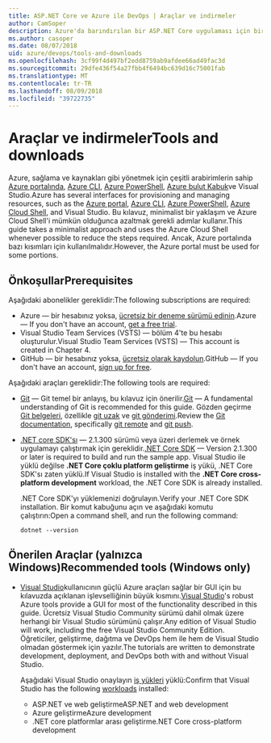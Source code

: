 ```yaml
---
title: ASP.NET Core ve Azure ile DevOps | Araçlar ve indirmeler
author: CamSoper
description: Azure'da barındırılan bir ASP.NET Core uygulaması için bir DevOps işlem hattı oluşturmaya uçtan uca yönergeler sağlar. bir kılavuz.
ms.author: casoper
ms.date: 08/07/2018
uid: azure/devops/tools-and-downloads
ms.openlocfilehash: 3cf99f4d497bf2edd8759ab9afdee66ad49fac3d
ms.sourcegitcommit: 29dfe436f54a27fbb4f6494bc639d16c75001fab
ms.translationtype: MT
ms.contentlocale: tr-TR
ms.lasthandoff: 08/09/2018
ms.locfileid: "39722735"
---
```

# <a name="tools-and-downloads"></a><span data-ttu-id="2add2-103">Araçlar ve indirmeler</span><span class="sxs-lookup"><span data-stu-id="2add2-103">Tools and downloads</span></span>

<span data-ttu-id="2add2-104">Azure, sağlama ve kaynakları gibi yönetmek için çeşitli arabirimlerin sahip [Azure portalında](https://portal.azure.com), [Azure CLI](https://docs.microsoft.com/cli/azure/), [Azure PowerShell](https://docs.microsoft.com/en-us/powershell/azure/overview), [Azure bulut Kabuk](https://shell.azure.com/bash)ve Visual Studio.</span><span class="sxs-lookup"><span data-stu-id="2add2-104">Azure has several interfaces for provisioning and managing resources, such as the [Azure portal](https://portal.azure.com), [Azure CLI](https://docs.microsoft.com/cli/azure/), [Azure PowerShell](https://docs.microsoft.com/en-us/powershell/azure/overview), [Azure Cloud Shell](https://shell.azure.com/bash), and Visual Studio.</span></span> <span data-ttu-id="2add2-105">Bu kılavuz, minimalist bir yaklaşım ve Azure Cloud Shell'i mümkün olduğunca azaltmak gerekli adımlar kullanır.</span><span class="sxs-lookup"><span data-stu-id="2add2-105">This guide takes a minimalist approach and uses the Azure Cloud Shell whenever possible to reduce the steps required.</span></span> <span data-ttu-id="2add2-106">Ancak, Azure portalında bazı kısımları için kullanılmalıdır.</span><span class="sxs-lookup"><span data-stu-id="2add2-106">However, the Azure portal must be used for some portions.</span></span>

## <a name="prerequisites"></a><span data-ttu-id="2add2-107">Önkoşullar</span><span class="sxs-lookup"><span data-stu-id="2add2-107">Prerequisites</span></span>

<span data-ttu-id="2add2-108">Aşağıdaki abonelikler gereklidir:</span><span class="sxs-lookup"><span data-stu-id="2add2-108">The following subscriptions are required:</span></span>

* <span data-ttu-id="2add2-109">Azure &mdash; bir hesabınız yoksa, [ücretsiz bir deneme sürümü edinin](https://azure.microsoft.com/free/).</span><span class="sxs-lookup"><span data-stu-id="2add2-109">Azure &mdash; If you don't have an account, [get a free trial](https://azure.microsoft.com/free/).</span></span>
* <span data-ttu-id="2add2-110">Visual Studio Team Services (VSTS) &mdash; bölüm 4'te bu hesabı oluşturulur.</span><span class="sxs-lookup"><span data-stu-id="2add2-110">Visual Studio Team Services (VSTS) &mdash; This account is created in Chapter 4.</span></span>
* <span data-ttu-id="2add2-111">GitHub &mdash; bir hesabınız yoksa, [ücretsiz olarak kaydolun](https://github.com/join).</span><span class="sxs-lookup"><span data-stu-id="2add2-111">GitHub &mdash; If you don't have an account, [sign up for free](https://github.com/join).</span></span>

<span data-ttu-id="2add2-112">Aşağıdaki araçları gereklidir:</span><span class="sxs-lookup"><span data-stu-id="2add2-112">The following tools are required:</span></span>

* <span data-ttu-id="2add2-113">[Git](https://git-scm.com/downloads) &mdash; Git temel bir anlayış, bu kılavuz için önerilir.</span><span class="sxs-lookup"><span data-stu-id="2add2-113">[Git](https://git-scm.com/downloads) &mdash; A fundamental understanding of Git is recommended for this guide.</span></span> <span data-ttu-id="2add2-114">Gözden geçirme [Git belgeleri](https://git-scm.com/doc), özellikle [git uzak](https://git-scm.com/docs/git-remote) ve [git gönderimi](https://git-scm.com/docs/git-push).</span><span class="sxs-lookup"><span data-stu-id="2add2-114">Review the [Git documentation](https://git-scm.com/doc), specifically [git remote](https://git-scm.com/docs/git-remote) and [git push](https://git-scm.com/docs/git-push).</span></span>
* <span data-ttu-id="2add2-115">[.NET core SDK'sı](https://www.microsoft.com/net/download/) &mdash; 2.1.300 sürümü veya üzeri derlemek ve örnek uygulamayı çalıştırmak için gereklidir.</span><span class="sxs-lookup"><span data-stu-id="2add2-115">[.NET Core SDK](https://www.microsoft.com/net/download/) &mdash; Version 2.1.300 or later is required to build and run the sample app.</span></span> <span data-ttu-id="2add2-116">Visual Studio ile yüklü değilse **.NET Core çoklu platform geliştirme** iş yükü, .NET Core SDK'sı zaten yüklü.</span><span class="sxs-lookup"><span data-stu-id="2add2-116">If Visual Studio is installed with the **.NET Core cross-platform development** workload, the .NET Core SDK is already installed.</span></span>

    <span data-ttu-id="2add2-117">.NET Core SDK'yı yüklemenizi doğrulayın.</span><span class="sxs-lookup"><span data-stu-id="2add2-117">Verify your .NET Core SDK installation.</span></span> <span data-ttu-id="2add2-118">Bir komut kabuğunu açın ve aşağıdaki komutu çalıştırın:</span><span class="sxs-lookup"><span data-stu-id="2add2-118">Open a command shell, and run the following command:</span></span>

    ```console
    dotnet --version
    ```

## <a name="recommended-tools-windows-only"></a><span data-ttu-id="2add2-119">Önerilen Araçlar (yalnızca Windows)</span><span class="sxs-lookup"><span data-stu-id="2add2-119">Recommended tools (Windows only)</span></span>

* <span data-ttu-id="2add2-120">[Visual Studio](https://www.visualstudio.com/)kullanıcının güçlü Azure araçları sağlar bir GUI için bu kılavuzda açıklanan işlevselliğinin büyük kısmını.</span><span class="sxs-lookup"><span data-stu-id="2add2-120">[Visual Studio](https://www.visualstudio.com/)'s robust Azure tools provide a GUI for most of the functionality described in this guide.</span></span> <span data-ttu-id="2add2-121">Ücretsiz Visual Studio Community sürümü dahil olmak üzere herhangi bir Visual Studio sürümünü çalışır.</span><span class="sxs-lookup"><span data-stu-id="2add2-121">Any edition of Visual Studio will work, including the free Visual Studio Community Edition.</span></span> <span data-ttu-id="2add2-122">Öğreticiler, geliştirme, dağıtma ve DevOps hem ile hem de Visual Studio olmadan göstermek için yazılır.</span><span class="sxs-lookup"><span data-stu-id="2add2-122">The tutorials are written to demonstrate development, deployment, and DevOps both with and without Visual Studio.</span></span>

  <span data-ttu-id="2add2-123">Aşağıdaki Visual Studio onaylayın [iş yükleri](https://docs.microsoft.com/visualstudio/install/modify-visual-studio) yüklü:</span><span class="sxs-lookup"><span data-stu-id="2add2-123">Confirm that Visual Studio has the following [workloads](https://docs.microsoft.com/visualstudio/install/modify-visual-studio) installed:</span></span>

  * <span data-ttu-id="2add2-124">ASP.NET ve web geliştirme</span><span class="sxs-lookup"><span data-stu-id="2add2-124">ASP.NET and web development</span></span>
  * <span data-ttu-id="2add2-125">Azure geliştirme</span><span class="sxs-lookup"><span data-stu-id="2add2-125">Azure development</span></span>
  * <span data-ttu-id="2add2-126">.NET core platformlar arası geliştirme</span><span class="sxs-lookup"><span data-stu-id="2add2-126">.NET Core cross-platform development</span></span>

